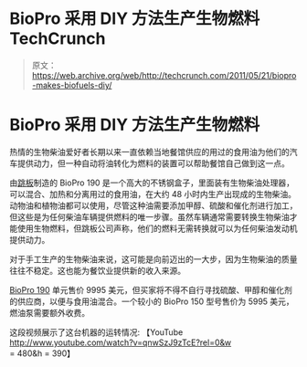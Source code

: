 # BioPro 采用 DIY 方法生产生物燃料 TechCrunch

> 原文：<https://web.archive.org/web/http://techcrunch.com/2011/05/21/biopro-makes-biofuels-diy/>

# BioPro 采用 DIY 方法生产生物燃料

热情的生物柴油爱好者长期以来一直依赖当地餐馆供应的用过的食用油为他们的汽车提供动力，但一种自动将油转化为燃料的装置可以帮助餐馆自己做到这一点。

由[跳板](https://web.archive.org/web/20230210081919/http://www.springboardbiodiesel.com/ "Springboard")制造的 BioPro 190 是一个高大的不锈钢盒子，里面装有生物柴油处理器，可以混合、加热和分离用过的食用油，在大约 48 小时内生产出现成的生物柴油。动物油和植物油都可以使用，尽管这种油需要添加甲醇、硫酸和催化剂进行加工，但这些是为任何柴油车辆提供燃料的唯一步骤。虽然车辆通常需要转换生物柴油才能使用生物燃料，但跳板公司声称，他们的燃料无需转换就可以为任何柴油发动机提供动力。

对于手工生产的生物柴油来说，这可能是向前迈出的一大步，因为生物柴油的质量往往不稳定。这也能为餐饮业提供新的收入来源。

[BioPro 190](https://web.archive.org/web/20230210081919/http://www.springboardbiodiesel.com/biopro190/biopro190) 单元售价 9995 美元，但买家将不得不自行寻找硫酸、甲醇和催化剂的供应商，以便与食用油混合。一个较小的 BioPro 150 型号售价为 5995 美元，燃油泵需要额外收费。

这段视频展示了这台机器的运转情况:
【YouTube http://www.youtube.com/watch?v=qnwSzJ9zTcE?rel=0&w = 480&h = 390】